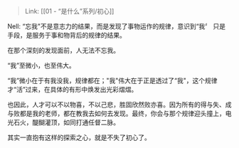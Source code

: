> Link: [[01 - “是什么”系列/初心]]

Nell: “忘我"不是意志力的结果，而是发现了事物运作的规律，意识到“我〞
只是手段，是服务于事和物背后的规律的结果。

在那个深刻的发现面前，人无法不忘我。

“我”至微小，也至伟大。

“我”微小在于有我没我，规律都在；"我"伟大在于正是透过了“我"，这个规律才“活”过来，在具体的有形中焕发出光彩熠熠。

也因此，人才可以不以物喜，不以己悲，胜固欣然败亦喜。因为所有的得与失、成与败都是我的老师，都在教我去如何去发现。最终，你会与那个规律迎头撞上，电光石火，醍醐灌顶，如同打通任督二脉。

其实一直抱有这样的探索之心，就是不失了初心了。
